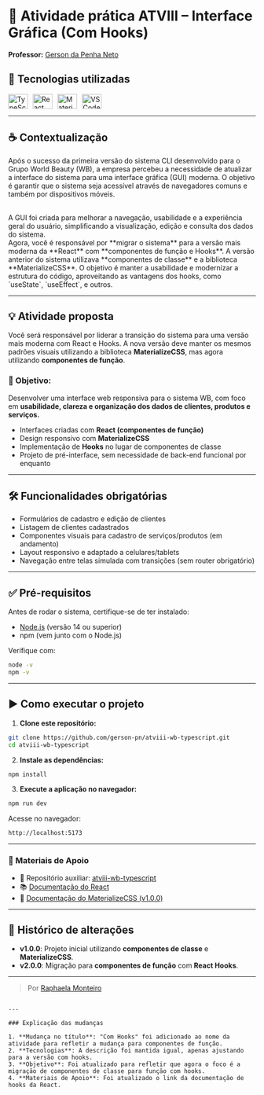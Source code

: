 # 🧾 Atividade prática ATVIII – Interface Gráfica (Com Hooks)

**Professor:** [Gerson da Penha Neto](https://github.com/gerson-pn)

## 🚀 Tecnologias utilizadas

<div style="display: flex; gap: 10px;">
<img align="center" alt="TypeScript" height="30" width="40" src="https://cdn.jsdelivr.net/gh/devicons/devicon@latest/icons/typescript/typescript-original.svg"/>

<img align="center" alt="React" height="30" width="40" src="https://cdn.jsdelivr.net/gh/devicons/devicon@latest/icons/react/react-original.svg"/>
  
<img align="center" alt="MaterializeCSS" height="30" width="40" src="https://cdn.jsdelivr.net/gh/devicons/devicon@latest/icons/materializecss/materializecss-original.svg"/>
          
<img align="center" alt="VSCode" height="30" width="40" src="https://cdn.jsdelivr.net/gh/devicons/devicon@latest/icons/vscode/vscode-original.svg" />
</div>

---

## ☕ Contextualização

Após o sucesso da primeira versão do sistema CLI desenvolvido para o Grupo World Beauty (WB), a empresa percebeu a necessidade de atualizar a interface do sistema para uma interface gráfica (GUI) moderna. O objetivo é garantir que o sistema seja acessível através de navegadores comuns e também por dispositivos móveis.

<br>
A GUI foi criada para melhorar a navegação, usabilidade e a experiência geral do usuário, simplificando a visualização, edição e consulta dos dados do sistema.

<br>
Agora, você é responsável por **migrar o sistema** para a versão mais moderna da **React** com **componentes de função e Hooks**. A versão anterior do sistema utilizava **componentes de classe** e a biblioteca **MaterializeCSS**. O objetivo é manter a usabilidade e modernizar a estrutura do código, aproveitando as vantagens dos hooks, como `useState`, `useEffect`, e outros.

---

## 💡 Atividade proposta

Você será responsável por liderar a transição do sistema para uma versão mais moderna com React e Hooks. A nova versão deve manter os mesmos padrões visuais utilizando a biblioteca **MaterializeCSS**, mas agora utilizando **componentes de função**.

### 🎯 Objetivo:

Desenvolver uma interface web responsiva para o sistema WB, com foco em **usabilidade, clareza e organização dos dados de clientes, produtos e serviços.**

- Interfaces criadas com **React (componentes de função)**
- Design responsivo com **MaterializeCSS**
- Implementação de **Hooks** no lugar de componentes de classe
- Projeto de pré-interface, sem necessidade de back-end funcional por enquanto

---

## 🛠️ Funcionalidades obrigatórias

- Formulários de cadastro e edição de clientes
- Listagem de clientes cadastrados
- Componentes visuais para cadastro de serviços/produtos (em andamento)
- Layout responsivo e adaptado a celulares/tablets
- Navegação entre telas simulada com transições (sem router obrigatório)

---

## ✅ Pré-requisitos

Antes de rodar o sistema, certifique-se de ter instalado:

- [Node.js](https://nodejs.org/) (versão 14 ou superior)
- npm (vem junto com o Node.js)

Verifique com:

```bash
node -v
npm -v
```

---

## ▶️ Como executar o projeto

1. **Clone este repositório:**

```bash
git clone https://github.com/gerson-pn/atviii-wb-typescript.git
cd atviii-wb-typescript
```

2. **Instale as dependências:**

```bash
npm install
```

3. **Execute a aplicação no navegador:**

```bash
npm run dev
```

Acesse no navegador:

```bash
http://localhost:5173
```

---

### 🧩 Materiais de Apoio

- 🔗 Repositório auxiliar: [atviii-wb-typescript](https://github.com/gerson-pn/atviii-wb-typescript)
- 📚 [Documentação do React](https://reactjs.org/docs/hooks-intro.html)
- 🎨 [Documentação do MaterializeCSS (v1.0.0)](https://materializecss.com)

---

## 🔄 Histórico de alterações

- **v1.0.0**: Projeto inicial utilizando **componentes de classe** e **MaterializeCSS**.
- **v2.0.0**: Migração para **componentes de função** com **React Hooks**.

---

> Por [Raphaela Monteiro](https://github.com/raphaelamonteiro)

```

---

### Explicação das mudanças

1. **Mudança no título**: "Com Hooks" foi adicionado ao nome da atividade para refletir a mudança para componentes de função.
2. **Tecnologias**: A descrição foi mantida igual, apenas ajustando para a versão com hooks.
3. **Objetivo**: Foi atualizado para refletir que agora o foco é a migração de componentes de classe para função com hooks.
4. **Materiais de Apoio**: Foi atualizado o link da documentação de hooks da React.


```
